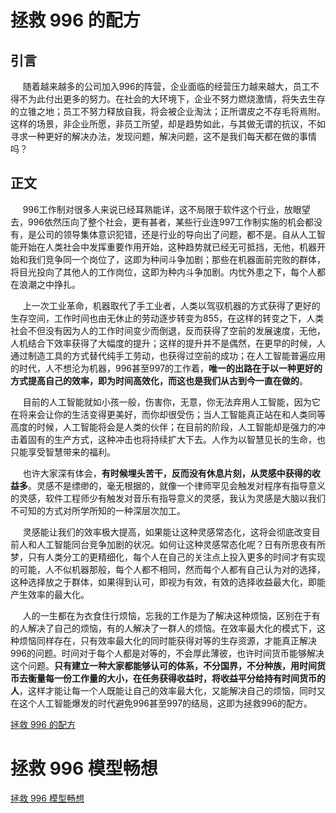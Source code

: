 # 拯救 996 的配方
## 引言
&nbsp;&nbsp;&nbsp;&nbsp;&nbsp;随着越来越多的公司加入996的阵营，企业面临的经营压力越来越大，员工不得不为此付出更多的努力。在社会的大环境下，企业不努力燃烧激情，将失去生存的立锥之地；员工不努力释放自我，将会被企业淘汰；正所谓皮之不存毛将焉附。这样的场景，非企业所愿，非员工所望，却是趋势如此，与其做无谓的抗议，不如寻求一种更好的解决办法，发现问题，解决问题，这不是我们每天都在做的事情吗？
## 正文

&nbsp;&nbsp;&nbsp;&nbsp;&nbsp;996工作制对很多人来说已经耳熟能详，这不局限于软件这个行业，放眼望去，996依然压向了整个社会，更有甚者，某些行业连997工作制实施的机会都没有，是公司的领导集体意识犯错，还是行业的导向出了问题，都不是。自从人工智能开始在人类社会中发挥重要作用开始，这种趋势就已经无可抵挡，无他，机器开始和我们竞争同一个岗位了，这即为种间斗争加剧；那些在机器面前完败的群体，将目光投向了其他人的工作岗位，这即为种内斗争加剧。内忧外患之下，每个人都在浪潮之中挣扎。

&nbsp;&nbsp;&nbsp;&nbsp;&nbsp;上一次工业革命，机器取代了手工业者，人类以驾驭机器的方式获得了更好的生存空间，工作时间也由无休止的劳动逐步转变为855，在这样的转变之下，人类社会不但没有因为人的工作时间变少而倒退，反而获得了空前的发展速度，无他，人机结合下效率获得了大幅度的提升；这样的提升并不是偶然，在更早的时候，人通过制造工具的方式替代纯手工劳动，也获得过空前的成功；在人工智能普遍应用的时代，人不想沦为机器，996甚至997的工作着，**唯一的出路在于以一种更好的方式提高自己的效率，即为时间高效化，而这也是我们从古到今一直在做的**。

&nbsp;&nbsp;&nbsp;&nbsp;&nbsp;目前的人工智能就如小孩一般，伤害你，无意，你无法弃用人工智能，因为它在将来会让你的生活变得更美好，而你却很受伤；当人工智能真正站在和人类同等高度的时候，人工智能将会是人类的伙伴；在目前的阶段，人工智能却是强力的冲击着固有的生产方式，这种冲击也将持续扩大下去。人作为以智慧见长的生命，也只能享受智慧带来的福利。

&nbsp;&nbsp;&nbsp;&nbsp;&nbsp;也许大家深有体会，**有时候埋头苦干，反而没有休息片刻，从灵感中获得的收益多**。灵感不是缥缈的，毫无根据的，就像一个律师罕见会触发对程序有指导意义的灵感，软件工程师少有触发对音乐有指导意义的灵感，我认为灵感是大脑以我们不可知的方式对所学所知的一种深层次加工。

&nbsp;&nbsp;&nbsp;&nbsp;&nbsp;灵感能让我们的效率极大提高，如果能让这种灵感常态化，这将会彻底改变目前人和人工智能同台竞争加剧的状况。如何让这种灵感常态化呢？日有所思夜有所梦，只有人类分工的更精细化，每个人在自己的关注点上投入更多的时间才有实现的可能，人不似机器那般，每个人都不相同，然而每个人都有自己认为对的选择，这种选择放之于群体，如果得到认可，即视为有效，有效的选择收益最大化，即能产生效率的最大化。

&nbsp;&nbsp;&nbsp;&nbsp;&nbsp;人的一生都在为衣食住行烦恼，忘我的工作是为了解决这种烦恼，区别在于有的人解决了自己的烦恼，有的人解决了一群人的烦恼。在效率最大化的模式下，这种烦恼同样存在，只有效率最大化的同时能获得对等的生存资源，才能真正解决996的问题。时间对于每个人都是对等的，不会厚此薄彼，也许时间货币能够解决这个问题。**只有建立一种大家都能够认可的体系，不分国界，不分种族，用时间货币去衡量每一份工作量的大小，在任务获得收益时，将收益平分给持有时间货币的人**，这样才能让每一个人既能让自己的效率最大化，又能解决自己的烦恼，同时又在这个人工智能爆发的时代避免996甚至997的结局，这即为拯救996的配方。

[拯救 996 的配方](http://39.105.146.63/symphony/article/1553937361255)

# 拯救 996 模型畅想 

[拯救 996 模型畅想 ](http://39.105.146.63/symphony/article/1554004288639)
